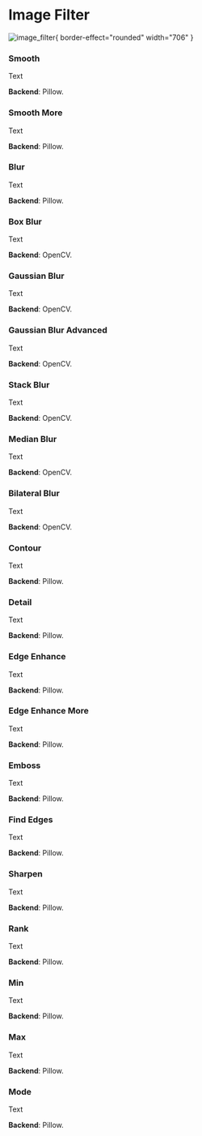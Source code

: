 # Image Filter

![image_filter](image_filter.png){ border-effect="rounded" width="706" }

### Smooth

Text

**Backend**: Pillow.

### Smooth More

Text

**Backend**: Pillow.

### Blur

Text

**Backend**: Pillow.

### Box Blur

Text

**Backend**: OpenCV.

### Gaussian Blur

Text

**Backend**: OpenCV.

### Gaussian Blur Advanced

Text

**Backend**: OpenCV.

### Stack Blur

Text

**Backend**: OpenCV.

### Median Blur

Text

**Backend**: OpenCV.

### Bilateral Blur

Text

**Backend**: OpenCV.

### Contour

Text

**Backend**: Pillow.

### Detail

Text

**Backend**: Pillow.

### Edge Enhance

Text

**Backend**: Pillow.

### Edge Enhance More

Text

**Backend**: Pillow.

### Emboss

Text

**Backend**: Pillow.

### Find Edges

Text

**Backend**: Pillow.

### Sharpen

Text

**Backend**: Pillow.

### Rank

Text

**Backend**: Pillow.

### Min

Text

**Backend**: Pillow.

### Max

Text

**Backend**: Pillow.

### Mode

Text

**Backend**: Pillow.
